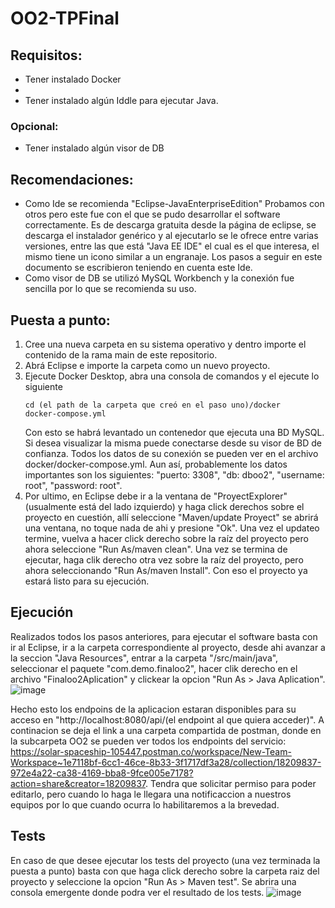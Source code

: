 # OO2-TPFinal

## Requisitos:
- Tener instalado Docker
- 
- Tener instalado algún Iddle para ejecutar Java.

### Opcional:
- Tener instalado algún visor de DB

## Recomendaciones:
- Como Ide se recomienda "Eclipse-JavaEnterpriseEdition" Probamos con otros pero este fue con el que se pudo desarrollar el software correctamente. Es de descarga gratuita desde la página de eclipse, se descarga el instalador genérico y al ejecutarlo se le ofrece entre varias versiones, entre las que está "Java EE IDE" el cual es el que interesa, el mismo tiene un icono similar a un engranaje. Los pasos a seguir en este documento se escribieron teniendo en cuenta este Ide.
- Como visor de DB se utilizó MySQL Workbench y la conexión fue sencilla por lo que se recomienda su uso.

## Puesta a punto:
1. Cree una nueva carpeta en su sistema operativo y dentro importe el contenido de la rama main de este repositorio.
2. Abrá Eclipse e importe la carpeta como un nuevo proyecto.
3. Ejecute Docker Desktop, abra una consola de comandos y el ejecute lo siguiente
    ```
    cd (el path de la carpeta que creó en el paso uno)/docker
    docker-compose.yml
    ```
    Con esto se habrá levantado un contenedor que ejecuta una BD MySQL. Si desea visualizar la misma puede conectarse desde su visor de BD de confianza. Todos los  datos de su conexión se pueden ver en el archivo docker/docker-compose.yml. Aun así, probablemente los datos importantes son los siguientes: "puerto: 3308", "db: dboo2", "username: root", "password: root".
4. Por ultimo, en Eclipse debe ir a la ventana de "ProyectExplorer" (usualmente está del lado izquierdo) y haga click derechos sobre el proyecto en cuestión, allí seleccione "Maven/update Proyect" se abrirá una ventana, no toque nada de ahi y presione "Ok". Una vez el updateo termine, vuelva a hacer click derecho sobre la raíz del proyecto pero ahora seleccione "Run As/maven clean". Una vez se termina de ejecutar, haga clik derecho otra vez sobre la raíz del proyecto, pero ahora seleccionando "Run As/maven Install". Con eso el proyecto ya estará listo para su ejecución.

## Ejecución

Realizados todos los pasos anteriores, para ejecutar el software basta con ir al Eclipse, ir a la carpeta correspondiente al proyecto, desde ahi avanzar a la seccion "Java Resources", entrar a la carpeta "/src/main/java", seleccionar el paquete "com.demo.finaloo2", hacer clik derecho en el archivo "Finaloo2Aplication" y clickear la opcion "Run As > Java Aplication".
![image](https://user-images.githubusercontent.com/64858429/209239787-617e5966-23d5-4937-befe-75ac5b53b52e.png)

Hecho esto los endpoins de la aplicacion estaran disponibles para su acceso en "http://localhost:8080/api/(el endpoint al que quiera acceder)". A continacion se deja el link a una carpeta compartida de postman, donde en la subcarpeta OO2 se pueden ver todos los endpoints del servicio: https://solar-spaceship-105447.postman.co/workspace/New-Team-Workspace~1e7118bf-6cc1-46ce-8b33-3f1717df3a28/collection/18209837-972e4a22-ca38-4169-bba8-9fce005e7178?action=share&creator=18209837. Tendra que solicitar permiso para poder editarlo, pero cuando lo haga le llegara una notificaccion a nuestros equipos por lo que cuando ocurra lo habilitaremos a la brevedad.

## Tests

En caso de que desee ejecutar los tests del proyecto (una vez terminada la puesta a punto) basta con que haga click derecho sobre la carpeta raiz del proyecto y seleccione la opcion "Run As > Maven test". Se abrira una consola emergente donde podra ver el resultado de los tests.
![image](https://user-images.githubusercontent.com/64858429/209240482-6bd7cdbc-0201-49cc-909b-09dd12cac02a.png)



